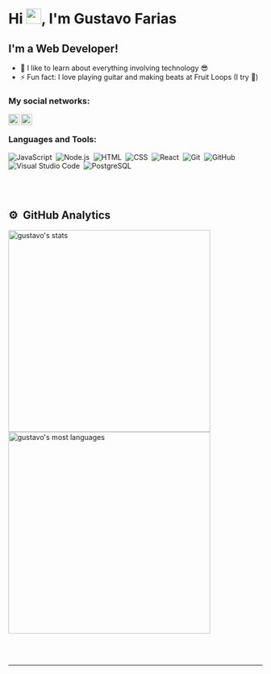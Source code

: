 <h1 align="left">Hi <img src="https://raw.githubusercontent.com/kaueMarques/kaueMarques/master/hi.gif" width="30px">, I'm Gustavo Farias</h1>

## I'm a Web Developer!

- 🔭 I like to learn about everything involving technology 😎
- ⚡ Fun fact: I love playing guitar and making beats at Fruit Loops (I try 🤣)

### My social networks:

<img align="left" alt="gustavofari | LinkedIn" width="22px" src="https://cdn.jsdelivr.net/npm/simple-icons@v3/icons/linkedin.svg" />
<img align="left" alt="gustavofari | Instagram" width="22px" src="https://cdn.jsdelivr.net/npm/simple-icons@v3/icons/instagram.svg" />

<br />

### Languages and Tools:

![JavaScript](https://img.shields.io/badge/-JavaScript-05122A?style=flat&logo=javascript)&nbsp;
![Node.js](https://img.shields.io/badge/-Node.js-05122A?style=flat&logo=node.js)&nbsp;
![HTML](https://img.shields.io/badge/-HTML-05122A?style=flat&logo=HTML5)&nbsp;
![CSS](https://img.shields.io/badge/-CSS-05122A?style=flat&logo=CSS3&logoColor=1572B6)&nbsp;
![React](https://img.shields.io/badge/-React-05122A?style=flat&logo=react)&nbsp;
![Git](https://img.shields.io/badge/-Git-05122A?style=flat&logo=git)&nbsp;
![GitHub](https://img.shields.io/badge/-GitHub-05122A?style=flat&logo=github)&nbsp;
![Visual Studio Code](https://img.shields.io/badge/-Visual%20Studio%20Code-05122A?style=flat&logo=visual-studio-code&logoColor=007ACC)&nbsp;
![PostgreSQL](https://img.shields.io/badge/-PostgreSQL-05122A?style=flat&logo=postgresql)&nbsp;

<br><br>

## ⚙️ &nbsp;GitHub Analytics

<p align="left">
<img width="400em" src="https://github-readme-stats.vercel.app/api?username=gustavofari&show_icons=true&theme=vision-friendly-dark" alt="gustavo's stats"/>
<img width="400em" src="https://github-readme-stats.vercel.app/api/top-langs/?username=gustavofari&layout=compact&theme=vision-friendly-dark" alt="gustavo's most languages"/>
</p>

<br><br>

---
